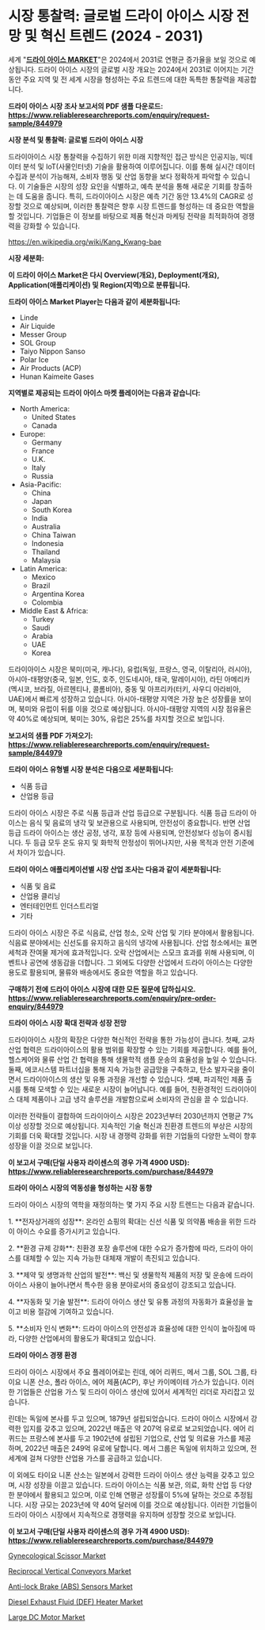 <p><h1>시장 통찰력: 글로벌 드라이 아이스 시장 전망 및 혁신 트렌드 (2024 - 2031)</h1></p><p>세계 "<strong><a href="https://www.reliableresearchreports.com/dry-ice-r844979?utm_campaign=105&utm_medium=8&utm_source=Github&utm_content=ia&utm_term=03102024&utm_id=dry-ice">드라이 아이스 MARKET</a></strong>"은 2024에서 2031로 연평균 증가율을 보일 것으로 예상됩니다. 드라이 아이스 시장의 글로벌 시장 개요는 2024에서 2031로 이어지는 기간 동안 주요 지역 및 전 세계 시장을 형성하는 주요 트렌드에 대한 독특한 통찰력을 제공합니다.</p>
<p><strong>드라이 아이스 시장 조사 보고서의 PDF 샘플 다운로드: <a href="https://www.reliableresearchreports.com/enquiry/request-sample/844979?utm_campaign=105&utm_medium=8&utm_source=Github&utm_content=ia&utm_term=03102024&utm_id=dry-ice">https://www.reliableresearchreports.com/enquiry/request-sample/844979</a></strong></p>
<p><strong>시장 분석 및 통찰력: 글로벌 드라이 아이스 시장</strong></p>
<p><p>드라이아이스 시장 통찰력을 수집하기 위한 미래 지향적인 접근 방식은 인공지능, 빅데이터 분석 및 IoT(사물인터넷) 기술을 활용하여 이루어집니다. 이를 통해 실시간 데이터 수집과 분석이 가능해져, 소비자 행동 및 산업 동향을 보다 정확하게 파악할 수 있습니다. 이 기술들은 시장의 성장 요인을 식별하고, 예측 분석을 통해 새로운 기회를 창출하는 데 도움을 줍니다. 특히, 드라이아이스 시장은 예측 기간 동안 13.4%의 CAGR로 성장할 것으로 예상되며, 이러한 통찰력은 향후 시장 트렌드를 형성하는 데 중요한 역할을 할 것입니다. 기업들은 이 정보를 바탕으로 제품 혁신과 마케팅 전략을 최적화하여 경쟁력을 강화할 수 있습니다.</p></p>
<p><a href="%7CAUTHORITHY_DOMAIN_URL%7C?utm_campaign=105&utm_medium=8&utm_source=Github&utm_content=ia&utm_term=03102024&utm_id=dry-ice">https://en.wikipedia.org/wiki/Kang_Kwang-bae</a></p>
<p><strong>시장 세분화:</strong></p>
<p><strong>이 드라이 아이스 Market은 다시 Overview(개요), Deployment(개요), Application(애플리케이션) 및 Region(지역)으로 분류됩니다.</strong></p>
<p><strong>드라이 아이스 Market Player는 다음과 같이 세분화됩니다:</strong></p>
<p><ul><li>Linde</li><li>Air Liquide</li><li>Messer Group</li><li>SOL Group</li><li>Taiyo Nippon Sanso</li><li>Polar Ice</li><li>Air Products (ACP)</li><li>Hunan Kaimeite Gases</li></ul></p>
<p><strong>지역별로 제공되는 드라이 아이스 마켓 플레이어는 다음과 같습니다:</strong></p>
<p><ul>
    <li>
        North America:
        <ul>
            <li>United States</li>
            <li>Canada</li>
        </ul>
    </li>
    <li>
        Europe:
        <ul>
            <li>Germany</li>
            <li>France</li>
            <li>U.K.</li>
            <li>Italy</li>
            <li>Russia</li>
        </ul>
    </li>
    <li>
        Asia-Pacific:
        <ul>
            <li>China</li>
            <li>Japan</li>
            <li>South Korea</li>
            <li>India</li>
            <li>Australia</li>
            <li>China Taiwan</li>
            <li>Indonesia</li>
            <li>Thailand</li>
            <li>Malaysia</li>
        </ul>
    </li>
    <li>
        Latin America:
        <ul>
            <li>Mexico</li>
            <li>Brazil</li>
            <li>Argentina Korea</li>
            <li>Colombia</li>
        </ul>
    </li>
    <li>
        Middle East & Africa:
        <ul>
            <li>Turkey</li>
            <li>Saudi</li>
            <li>Arabia</li>
            <li>UAE</li>
            <li>Korea</li>
        </ul>
    </li>
    </ul></p>
<p><p>드라이아이스 시장은 북미(미국, 캐나다), 유럽(독일, 프랑스, 영국, 이탈리아, 러시아), 아시아-태평양(중국, 일본, 인도, 호주, 인도네시아, 태국, 말레이시아), 라틴 아메리카(멕시코, 브라질, 아르헨티나, 콜롬비아), 중동 및 아프리카(터키, 사우디 아라비아, UAE)에서 빠르게 성장하고 있습니다. 아시아-태평양 지역은 가장 높은 성장률을 보이며, 북미와 유럽이 뒤를 이을 것으로 예상됩니다. 아시아-태평양 지역의 시장 점유율은 약 40%로 예상되며, 북미는 30%, 유럽은 25%를 차지할 것으로 보입니다.</p></p>
<p><strong>보고서의 샘플 PDF 가져오기: <a href="https://www.reliableresearchreports.com/enquiry/request-sample/844979?utm_campaign=105&utm_medium=8&utm_source=Github&utm_content=ia&utm_term=03102024&utm_id=dry-ice">https://www.reliableresearchreports.com/enquiry/request-sample/844979</a></strong></p>
<p><strong>드라이 아이스 유형별 시장 분석은 다음으로 세분화됩니다:</strong></p>
<p><ul><li>식품 등급</li><li>산업용 등급</li></ul></p>
<p><p>드라이 아이스 시장은 주로 식품 등급과 산업 등급으로 구분됩니다. 식품 등급 드라이 아이스는 음식 및 음료의 냉각 및 보관용으로 사용되며, 안전성이 중요합니다. 반면 산업 등급 드라이 아이스는 생산 공정, 냉각, 포장 등에 사용되며, 안전성보다 성능이 중시됩니다. 두 등급 모두 온도 유지 및 화학적 안정성이 뛰어나지만, 사용 목적과 안전 기준에서 차이가 있습니다.</p></p>
<p><strong>드라이 아이스 애플리케이션별 시장 산업 조사는 다음과 같이 세분화됩니다:</strong></p>
<p><ul><li>식품 및 음료</li><li>산업용 클리닝</li><li>엔터테인먼트 인더스트리얼</li><li>기타</li></ul></p>
<p><p>드라이 아이스 시장은 주로 식음료, 산업 청소, 오락 산업 및 기타 분야에서 활용됩니다. 식음료 분야에서는 신선도를 유지하고 음식의 냉각에 사용됩니다. 산업 청소에서는 표면 세척과 잔여물 제거에 효과적입니다. 오락 산업에서는 스모크 효과를 위해 사용되며, 이벤트나 공연에 생동감을 더합니다. 그 외에도 다양한 산업에서 드라이 아이스는 다양한 용도로 활용되며, 물류와 배송에서도 중요한 역할을 하고 있습니다.</p></p>
<p><strong>구매하기 전에 드라이 아이스 시장에 대한 모든 질문에 답하십시오. <a href="https://www.reliableresearchreports.com/enquiry/pre-order-enquiry/844979?utm_campaign=105&utm_medium=8&utm_source=Github&utm_content=ia&utm_term=03102024&utm_id=dry-ice">https://www.reliableresearchreports.com/enquiry/pre-order-enquiry/844979</a></strong></p>
<p><strong>드라이 아이스 시장 확대 전략과 성장 전망</strong></p>
<p><p>드라이아이스 시장의 확장은 다양한 혁신적인 전략을 통한 가능성이 큽니다. 첫째, 교차 산업 협력은 드라이아이스의 활용 범위를 확장할 수 있는 기회를 제공합니다. 예를 들어, 헬스케어와 물류 산업 간 협력을 통해 생물학적 샘플 운송의 효율성을 높일 수 있습니다. 둘째, 에코시스템 파트너십을 통해 지속 가능한 공급망을 구축하고, 탄소 발자국을 줄이면서 드라이아이스의 생산 및 유통 과정을 개선할 수 있습니다. 셋째, 파괴적인 제품 출시를 통해 모색할 수 있는 새로운 시장이 늘어납니다. 예를 들어, 친환경적인 드라이아이스 대체 제품이나 고급 냉각 솔루션을 개발함으로써 소비자의 관심을 끌 수 있습니다.</p><p>이러한 전략들이 결합하여 드라이아이스 시장은 2023년부터 2030년까지 연평균 7% 이상 성장할 것으로 예상됩니다. 지속적인 기술 혁신과 친환경 트렌드의 부상은 시장의 기회를 더욱 확대할 것입니다. 시장 내 경쟁력 강화를 위한 기업들의 다양한 노력이 향후 성장을 이끌 것으로 보입니다.</p></p>
<p><strong>이 보고서 구매(단일 사용자 라이센스의 경우 가격 4900 USD): <a href="https://www.reliableresearchreports.com/purchase/844979?utm_campaign=105&utm_medium=8&utm_source=Github&utm_content=ia&utm_term=03102024&utm_id=dry-ice">https://www.reliableresearchreports.com/purchase/844979</a></strong></p>
<p><strong>드라이 아이스 시장의 역동성을 형성하는 시장 동향</strong></p>
<p><p>드라이 아이스 시장의 역학을 재정의하는 몇 가지 주요 시장 트렌드는 다음과 같습니다.</p><p>1. **전자상거래의 성장**: 온라인 쇼핑의 확대는 신선 식품 및 의약품 배송을 위한 드라이 아이스 수요를 증가시키고 있습니다.</p><p>2. **환경 규제 강화**: 친환경 포장 솔루션에 대한 수요가 증가함에 따라, 드라이 아이스를 대체할 수 있는 지속 가능한 대체재 개발이 촉진되고 있습니다.</p><p>3. **제약 및 생명과학 산업의 발전**: 백신 및 생물학적 제품의 저장 및 운송에 드라이 아이스 사용이 늘어나면서 특수한 응용 분야로서의 중요성이 강조되고 있습니다.</p><p>4. **자동화 및 기술 발전**: 드라이 아이스 생산 및 유통 과정의 자동화가 효율성을 높이고 비용 절감에 기여하고 있습니다.</p><p>5. **소비자 인식 변화**: 드라이 아이스의 안전성과 효율성에 대한 인식이 높아짐에 따라, 다양한 산업에서의 활용도가 확대되고 있습니다.</p></p>
<p><strong>드라이 아이스 경쟁 환경</strong></p>
<p><p>드라이 아이스 시장에서 주요 플레이어로는 린데, 에어 리퀴드, 메서 그룹, SOL 그룹, 타이요 니폰 산소, 폴라 아이스, 에어 제품(ACP), 후난 카이메이테 가스가 있습니다. 이러한 기업들은 산업용 가스 및 드라이 아이스 생산에 있어서 세계적인 리더로 자리잡고 있습니다.</p><p>린데는 독일에 본사를 두고 있으며, 1879년 설립되었습니다. 드라이 아이스 시장에서 강력한 입지를 갖추고 있으며, 2022년 매출은 약 207억 유로로 보고되었습니다. 에어 리퀴드는 프랑스에 본사를 두고 1902년에 설립된 기업으로, 산업 및 의료용 가스를 제공하며, 2022년 매출은 249억 유로에 달합니다. 메서 그룹은 독일에 위치하고 있으며, 전 세계에 걸쳐 다양한 산업용 가스를 공급하고 있습니다. </p><p>이 외에도 타이요 니폰 산소는 일본에서 강력한 드라이 아이스 생산 능력을 갖추고 있으며, 시장 성장을 이끌고 있습니다. 드라이 아이스는 식품 보관, 의료, 화학 산업 등 다양한 분야에서 활용되고 있으며, 이로 인해 연평균 성장률이 5%에 달하는 것으로 추정됩니다. 시장 규모는 2023년에 약 40억 달러에 이를 것으로 예상됩니다. 이러한 기업들이 드라이 아이스 시장에서 지속적으로 경쟁력을 유지하며 성장할 것으로 보입니다.</p></p>
<p><strong>이 보고서 구매(단일 사용자 라이센스의 경우 가격 4900 USD): <a href="https://www.reliableresearchreports.com/purchase/844979?utm_campaign=105&utm_medium=8&utm_source=Github&utm_content=ia&utm_term=03102024&utm_id=dry-ice">https://www.reliableresearchreports.com/purchase/844979</a></strong></p>
<p><p><a href="https://github.com/petbigbeepjn/Market-Research-Report-List-1/blob/main/gynecological-scissor-market.md?utm_campaign=105&utm_medium=8&utm_source=Github&utm_content=ia&utm_term=03102024&utm_id=dry-ice">Gynecological Scissor Market</a></p><p><a href="https://issuu.com/reportprime-2/docs/reciprocal-vertical-conveyors-marke_27c5c38a90e33c?utm_campaign=105&utm_medium=8&utm_source=Github&utm_content=ia&utm_term=03102024&utm_id=dry-ice">Reciprocal Vertical Conveyors Market</a></p><p><a href="https://medium.com/@jodyomenick9056/anti-lock-brake-abs-sensors-market-global-market-insights-and-regional-analysis-2024-2031-63d8635e07fc?postPublishedType=repub&utm_campaign=105&utm_medium=8&utm_source=Github&utm_content=ia&utm_term=03102024&utm_id=dry-ice">Anti-lock Brake (ABS) Sensors Market</a></p><p><a href="https://medium.com/@jodyomenick9056/pioneering-growth-analyzing-global-diesel-exhaust-fluid-def-heater-market-dynamics-2024-2031-963389c8da86?utm_campaign=105&utm_medium=8&utm_source=Github&utm_content=ia&utm_term=03102024&utm_id=dry-ice">Diesel Exhaust Fluid (DEF) Heater Market</a></p><p><a href="https://issuu.com/reportprime-2/docs/large-dc-motor-market-size-2030.ppt_2dcdf4965fbc96?utm_campaign=105&utm_medium=8&utm_source=Github&utm_content=ia&utm_term=03102024&utm_id=dry-ice">Large DC Motor Market</a></p></p>